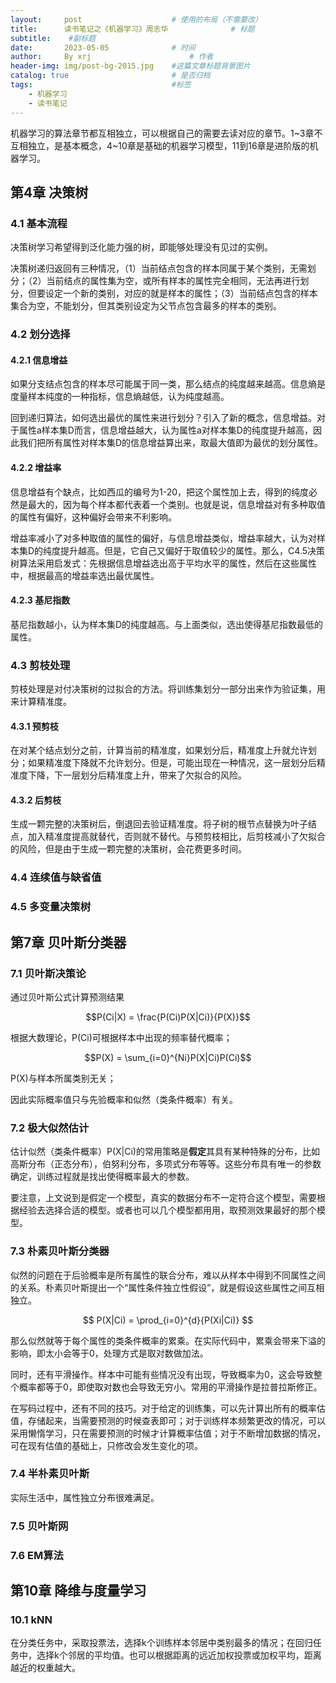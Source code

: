 ```yaml
---
layout:     post   				    # 使用的布局（不需要改）
title:      读书笔记之《机器学习》周志华				# 标题 
subtitle:    #副标题
date:       2023-05-05 				# 时间
author:     By xrj						# 作者
header-img: img/post-bg-2015.jpg 	#这篇文章标题背景图片
catalog: true 						# 是否归档
tags:								#标签
    - 机器学习
    - 读书笔记
---
```


机器学习的算法章节都互相独立，可以根据自己的需要去读对应的章节。1~3章不互相独立，是基本概念，4~10章是基础的机器学习模型，11到16章是进阶版的机器学习。

## 第4章 决策树

### 4.1 基本流程

决策树学习希望得到泛化能力强的树，即能够处理没有见过的实例。

决策树递归返回有三种情况，（1）当前结点包含的样本同属于某个类别，无需划分；（2）当前结点的属性集为空，或所有样本的属性完全相同，无法再进行划分，但要设定一个新的类别，对应的就是样本的属性；（3）当前结点包含的样本集合为空，不能划分，但其类别设定为父节点包含最多的样本的类别。

### 4.2 划分选择

#### 4.2.1 信息增益

如果分支结点包含的样本尽可能属于同一类，那么结点的纯度越来越高。信息熵是度量样本纯度的一种指标，信息熵越低，认为纯度越高。

回到递归算法，如何选出最优的属性来进行划分？引入了新的概念，信息增益。对于属性a样本集D而言，信息增益越大，认为属性a对样本集D的纯度提升越高，因此我们把所有属性对样本集D的信息增益算出来，取最大值即为最优的划分属性。

#### 4.2.2 增益率

信息增益有个缺点，比如西瓜的编号为1-20，把这个属性加上去，得到的纯度必然是最大的，因为每个样本都代表着一个类别。也就是说，信息增益对有多种取值的属性有偏好，这种偏好会带来不利影响。

增益率减小了对多种取值的属性的偏好，与信息增益类似，增益率越大，认为对样本集D的纯度提升越高。但是，它自己又偏好于取值较少的属性。那么，C4.5决策树算法采用启发式：先根据信息增益选出高于平均水平的属性，然后在这些属性中，根据最高的增益率选出最优属性。

#### 4.2.3 基尼指数

基尼指数越小，认为样本集D的纯度越高。与上面类似，选出使得基尼指数最低的属性。

### 4.3 剪枝处理

剪枝处理是对付决策树的过拟合的方法。将训练集划分一部分出来作为验证集，用来计算精准度。

#### 4.3.1 预剪枝

在对某个结点划分之前，计算当前的精准度，如果划分后，精准度上升就允许划分；如果精准度下降就不允许划分。但是，可能出现在一种情况，这一层划分后精准度下降，下一层划分后精准度上升，带来了欠拟合的风险。

#### 4.3.2 后剪枝

生成一颗完整的决策树后，倒退回去验证精准度。将子树的根节点替换为叶子结点，加入精准度提高就替代，否则就不替代。与预剪枝相比，后剪枝减小了欠拟合的风险，但是由于生成一颗完整的决策树，会花费更多时间。

### 4.4 连续值与缺省值

### 4.5 多变量决策树

## 第7章 贝叶斯分类器

### 7.1 贝叶斯决策论

通过贝叶斯公式计算预测结果

$$P(Ci|X) = \frac{P(Ci)P(X|Ci)}{P(X)}$$

根据大数理论，P(Ci)可根据样本中出现的频率替代概率；

$$P(X) = \sum_{i=0}^{Ni}P(X|Ci)P(Ci)$$

P(X)与样本所属类别无关；

因此实际概率值只与先验概率和似然（类条件概率）有关。

### 7.2 极大似然估计

估计似然（类条件概率）P(X|Ci)的常用策略是**假定**其具有某种特殊的分布，比如高斯分布（正态分布），伯努利分布，多项式分布等等。这些分布具有唯一的参数确定，训练过程就是找出使得概率最大的参数。

要注意，上文说到是假定一个模型，真实的数据分布不一定符合这个模型，需要根据经验去选择合适的模型。或者也可以几个模型都用用，取预测效果最好的那个模型。

### 7.3 朴素贝叶斯分类器

似然的问题在于后验概率是所有属性的联合分布，难以从样本中得到不同属性之间的关系。朴素贝叶斯提出一个“属性条件独立性假设”，就是假设这些属性之间互相独立。

$$
P(X|Ci) = \prod_{i=0}^{d}{P(Xi|Ci)}
$$

那么似然就等于每个属性的类条件概率的累乘。在实际代码中，累乘会带来下溢的影响，即太小会等于0，处理方式是取对数做加法。

同时，还有平滑操作。样本中可能有些情况没有出现，导致概率为0，这会导致整个概率都等于0，即使取对数也会导致无穷小。常用的平滑操作是拉普拉斯修正。

在写码过程中，还有不同的技巧。对于给定的训练集，可以先计算出所有的概率估值，存储起来，当需要预测的时候查表即可；对于训练样本频繁更改的情况，可以采用懒惰学习，只在需要预测的时候才计算概率估值；对于不断增加数据的情况，可在现有估值的基础上，只修改会发生变化的项。

### 7.4 半朴素贝叶斯

实际生活中，属性独立分布很难满足。

### 7.5 贝叶斯网

### 7.6 EM算法

## 第10章 降维与度量学习

### 10.1 kNN

在分类任务中，采取投票法，选择k个训练样本邻居中类别最多的情况；在回归任务中，选择k个邻居的平均值。也可以根据距离的远近加权投票或加权平均，距离越近的权重越大。
